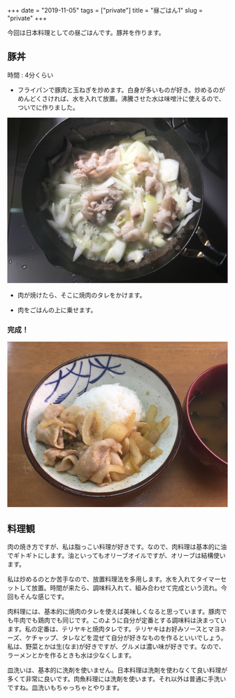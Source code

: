 +++
date = "2019-11-05"
tags = ["private"]
title = "昼ごはん1"
slug = "private"
+++

今回は日本料理としての昼ごはんです。豚丼を作ります。

## 豚丼

時間 : 4分くらい

- フライパンで豚肉と玉ねぎを炒めます。白身が多いものが好き。炒めるのがめんどくさければ、水を入れて放置。沸騰させた水は味噌汁に使えるので、ついでに作りました。

![](https://raw.githubusercontent.com/mba-hack/images/master/private_ryouri_2019-11-04102527.jpg)

- 肉が焼けたら、そこに焼肉のタレをかけます。

- 肉をごはんの上に乗せます。

### 完成！

![](https://raw.githubusercontent.com/mba-hack/images/master/private_ryouri_2019-11-04103048.jpg)

## 料理観

肉の焼き方ですが、私は脂っこい料理が好きです。なので、肉料理は基本的に油でギトギトにします。油といってもオリーブオイルですが、オリーブは結構使います。

私は炒めるのとか苦手なので、放置料理法を多用します。水を入れてタイマーセットして放置。時間が来たら、調味料入れて、組み合わせて完成という流れ。今回もそんな感じです。

肉料理には、基本的に焼肉のタレを使えば美味しくなると思っています。豚肉でも牛肉でも鶏肉でも同じです。このように自分が定番とする調味料は決まっています。私の定番は、テリヤキと焼肉タレです。テリヤキはお好みソースとマヨネーズ、ケチャップ、タレなどを混ぜて自分が好きなものを作るといいでしょう。私は、野菜とかは生(なま)が好きですが、グルメは濃い味が好きです。なので、ラーメンとかを作るときも水は少なくします。

皿洗いは、基本的に洗剤を使いません。日本料理は洗剤を使わなくて良い料理が多くて非常に良いです。肉魚料理には洗剤を使います。それ以外は普通に手洗いですね。皿洗いもちゃっちゃとやります。

